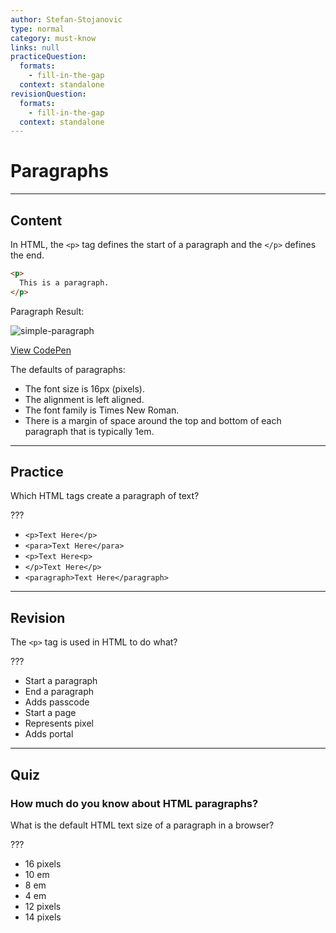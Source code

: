 ```yaml
---
author: Stefan-Stojanovic
type: normal
category: must-know
links: null
practiceQuestion:
  formats:
    - fill-in-the-gap
  context: standalone
revisionQuestion:
  formats:
    - fill-in-the-gap
  context: standalone
---
```


# Paragraphs


---

## Content

In HTML, the `<p>` tag defines the start of a paragraph and the `</p>` defines the end.

```html
<p>
  This is a paragraph.
</p>
```

Paragraph Result:

![simple-paragraph](https://img.enkipro.com/fc89aeacc3f0f0509c4fc06684f30a05.png)

[View CodePen](https://codepen.io/enkidevs/pen/gjMMdo)

The defaults of paragraphs:

- The font size is 16px (pixels).
- The alignment is left aligned.
- The font family is Times New Roman.
- There is a margin of space around the top and bottom of each paragraph that is typically 1em.


---

## Practice

Which HTML tags create a paragraph of text?

???

- `<p>Text Here</p>`
- `<para>Text Here</para>`
- `<p>Text Here<p>`
- `</p>Text Here</p>`
- `<paragraph>Text Here</paragraph>`


---

## Revision

The `<p>` tag is used in HTML to do what?

???

- Start a paragraph
- End a paragraph
- Adds passcode
- Start a page
- Represents pixel
- Adds portal


---

## Quiz

### How much do you know about HTML paragraphs?


What is the default HTML text size of a paragraph in a browser?

???

- 16 pixels
- 10 em
- 8 em
- 4 em
- 12 pixels
- 14 pixels

